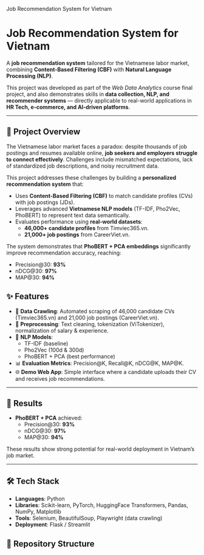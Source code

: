 Job Recommendation System for Vietnam

# Job Recommendation System for Vietnam

A **job recommendation system** tailored for the Vietnamese labor market, combining **Content-Based Filtering (CBF)** with **Natural Language Processing (NLP)**.  

This project was developed as part of the *Web Data Analytics* course final project, and also demonstrates skills in **data collection, NLP, and recommender systems** — directly applicable to real-world applications in **HR Tech, e-commerce, and AI-driven platforms**.

---

## 📖 Project Overview
The Vietnamese labor market faces a paradox: despite thousands of job postings and resumes available online, **job seekers and employers struggle to connect effectively**. Challenges include mismatched expectations, lack of standardized job descriptions, and noisy recruitment data.  

This project addresses these challenges by building a **personalized recommendation system** that:  
- Uses **Content-Based Filtering (CBF)** to match candidate profiles (CVs) with job postings (JDs).  
- Leverages advanced **Vietnamese NLP models** (TF-IDF, Pho2Vec, PhoBERT) to represent text data semantically.  
- Evaluates performance using **real-world datasets**:  
  - **46,000+ candidate profiles** from Timviec365.vn.  
  - **21,000+ job postings** from CareerViet.vn.  

The system demonstrates that **PhoBERT + PCA embeddings** significantly improve recommendation accuracy, reaching:  
- Precision@30: **93%**  
- nDCG@30: **97%**  
- MAP@30: **94%**  


## ✨ Features
- 🔎 **Data Crawling**: Automated scraping of 46,000 candidate CVs (Timviec365.vn) and 21,000 job postings (CareerViet.vn).  
- 🧹 **Preprocessing**: Text cleaning, tokenization (ViTokenizer), normalization of salary & experience.  
- 🧠 **NLP Models**:  
  - TF-IDF (baseline)  
  - Pho2Vec (100d & 300d)  
  - PhoBERT + PCA (best performance)  
- 📊 **Evaluation Metrics**: Precision@K, Recall@K, nDCG@K, MAP@K.  
- 🌐 **Demo Web App**: Simple interface where a candidate uploads their CV and receives job recommendations.  

---

## 🚀 Results
- **PhoBERT + PCA** achieved:  
  - Precision@30: **93%**  
  - nDCG@30: **97%**  
  - MAP@30: **94%**  

These results show strong potential for real-world deployment in Vietnam’s job market.  

---

## 🛠️ Tech Stack
- **Languages**: Python  
- **Libraries**: Scikit-learn, PyTorch, HuggingFace Transformers, Pandas, NumPy, Matplotlib  
- **Tools**: Selenium, BeautifulSoup, Playwright (data crawling)  
- **Deployment**: Flask / Streamlit  



## 📂 Repository Structure
